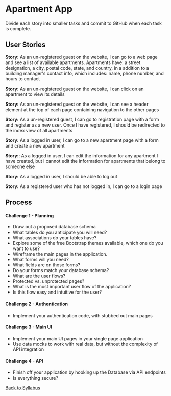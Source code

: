 # Apartment App
Divide each story into smaller tasks and commit to GitHub when each task is complete.

## User Stories
**Story:** As an un-registered guest on the website, I can go to a web page and see a list of available apartments. Apartments have: a street designation, a city, postal code, state, and country, in a addition to a building manager's contact info, which includes: name, phone number, and hours to contact

**Story:** As an un-registered guest on the website, I can click on an apartment to view its details

**Story:** As an un-registered guest on the website, I can see a header element at the top of each page containing navigation to the other pages

**Story:** As a un-registered guest, I can go to registration page with a form and register as a new user. Once I have registered, I should be redirected to the index view of all apartments

**Story:** As a logged in user, I can go to a new apartment page with a form and create a new apartment

**Story:**: As a logged in user, I can edit the information for any apartment I have created, but I cannot edit the information for apartments that belong to someone else

**Story:** As a logged in user, I should be able to log out

**Story:** As a registered user who has not logged in, I can go to a login page

## Process
#### Challenge 1 - Planning
- Draw out a proposed database schema
- What tables do you anticipate you will need?
- What associations do your tables have?
- Explore some of the free Bootstrap themes available, which one do you want to use?
- Wireframe the main pages in the application.
- What forms will you need?
- What fields are on those forms?
- Do your forms match your database schema?
- What are the user flows?
- Protected vs. unprotected pages?
- What is the most important user flow of the application?
- Is this flow easy and intuitive for the user?
#### Challenge 2 - Authentication
- Implement your authentication code, with stubbed out main pages
#### Challenge 3 - Main UI
- Implement your main UI pages in your single page application
- Use data mocks to work with real data, but without the complexity of API integration
#### Challenge 4 - API
- Finish off your application by hooking up the Database via API endpoints
- Is everything secure?


[Back to Syllabus](../README.md)
